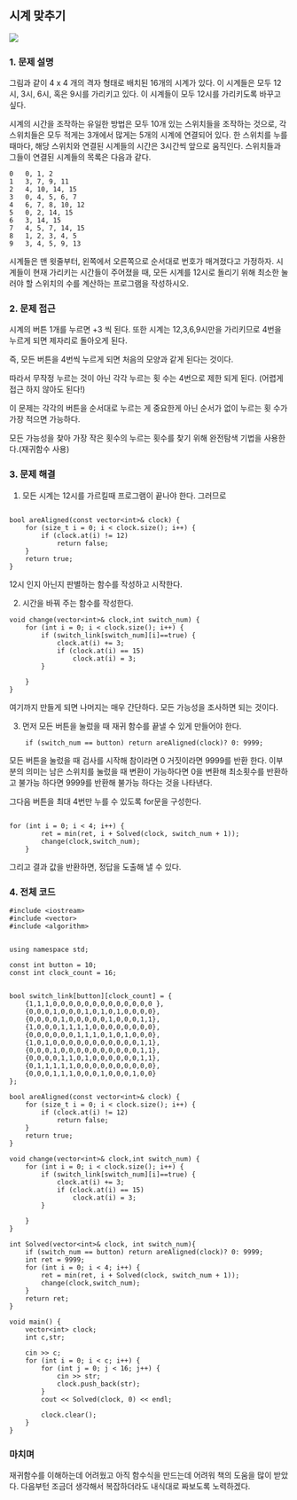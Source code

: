 ## 시계 맞추기

<img src= "https://seongjaemoon.github.io/assets/uploads/algorithm/clock.PNG">

### 1. 문제 설명

그림과 같이 4 x 4 개의 격자 형태로 배치된 16개의 시계가 있다. 이 시계들은 모두 12시, 3시, 6시, 혹은 9시를 가리키고 있다. 이 시계들이 모두 12시를 가리키도록 바꾸고 싶다.

시계의 시간을 조작하는 유일한 방법은 모두 10개 있는 스위치들을 조작하는 것으로, 각 스위치들은 모두 적게는 3개에서 많게는 5개의 시계에 연결되어 있다. 한 스위치를 누를 때마다, 해당 스위치와 연결된 시계들의 시간은 3시간씩 앞으로 움직인다. 스위치들과 그들이 연결된 시계들의 목록은 다음과 같다.

	0	0, 1, 2
	1	3, 7, 9, 11
	2	4, 10, 14, 15
	3	0, 4, 5, 6, 7
	4	6, 7, 8, 10, 12
	5	0, 2, 14, 15
	6	3, 14, 15
	7	4, 5, 7, 14, 15
	8	1, 2, 3, 4, 5
	9	3, 4, 5, 9, 13
시계들은 맨 윗줄부터, 왼쪽에서 오른쪽으로 순서대로 번호가 매겨졌다고 가정하자. 시계들이 현재 가리키는 시간들이 주어졌을 때, 모든 시계를 12시로 돌리기 위해 최소한 눌러야 할 스위치의 수를 계산하는 프로그램을 작성하시오.

### 2. 문제 접근

시계의 버튼 1개를 누르면 +3 씩 된다. 또한 시계는 12,3,6,9시만을 가리키므로  4번을 누르게 되면 제자리로 돌아오게 된다.

즉, 모든 버튼을 4번씩 누르게 되면 처음의 모양과 같게 된다는 것이다.

따라서 무작정 누르는 것이 아닌 각각 누르는 횟 수는 4번으로 제한 되게 된다. (어렵게 접근 하지 않아도 된다!)

이 문제는 각각의 버튼을 순서대로 누르는 게 중요한게 아닌 순서가 없이 누르는 횟 수가 가장 적으면 가능하다.

모든 가능성을 찾아 가장 작은 횟수의 누르는 횟수를 찾기 위해 완전탐색 기법을 사용한다.(재귀함수 사용)

### 3. 문제 해결

1) 모든 시계는 12시를 가르킬때 프로그램이 끝나야 한다. 그러므로 

```

bool areAligned(const vector<int>& clock) {
	for (size_t i = 0; i < clock.size(); i++) {
		if (clock.at(i) != 12)
			return false;
	}
	return true;
}
```
12시 인지 아닌지 판별하는 함수를 작성하고 시작한다.

2) 시간을 바꿔 주는 함수를 작성한다. 
```
void change(vector<int>& clock,int switch_num) {
	for (int i = 0; i < clock.size(); i++) {
		if (switch_link[switch_num][i]==true) {
			clock.at(i) += 3;
			if (clock.at(i) == 15)
				clock.at(i) = 3;
		}

	}
}
```
여기까지 만들게 되면 나머지는 매우 간단하다. 모든 가능성을 조사하면 되는 것이다.

3) 먼저 모든 버튼을 눌렀을 때 재귀 함수를 끝낼 수 있게 만들어야 한다.
```
	if (switch_num == button) return areAligned(clock)? 0: 9999;

```
모든 버튼을 눌렀을 때 검사를 시작해 참이라면 0 거짓이라면 9999를 반환 한다.
이부분의 의미는 남은 스위치를 눌렀을 때 변환이 가능하다면 0을 변환해 최소횟수를 반환하고 불가능 하다면 9999를 반환해 불가능 하다는 것을 
나타낸다.

그다음 버튼을 최대 4번만 누를 수 있도록 for문을 구성한다.

```

for (int i = 0; i < 4; i++) {
		ret = min(ret, i + Solved(clock, switch_num + 1));
		change(clock,switch_num);
	}
```

그리고 결과 값을 반환하면, 정답을 도출해 낼 수 있다.

### 4. 전체 코드
```
#include <iostream>
#include <vector>
#include <algorithm>


using namespace std;

const int button = 10;
const int clock_count = 16;


bool switch_link[button][clock_count] = {
	{1,1,1,0,0,0,0,0,0,0,0,0,0,0,0,0 },
	{0,0,0,1,0,0,0,1,0,1,0,1,0,0,0,0},
	{0,0,0,0,1,0,0,0,0,0,1,0,0,0,1,1},
	{1,0,0,0,1,1,1,1,0,0,0,0,0,0,0,0},
	{0,0,0,0,0,0,1,1,1,0,1,0,1,0,0,0},
	{1,0,1,0,0,0,0,0,0,0,0,0,0,0,1,1},
	{0,0,0,1,0,0,0,0,0,0,0,0,0,0,1,1},
	{0,0,0,0,1,1,0,1,0,0,0,0,0,0,1,1},
	{0,1,1,1,1,1,0,0,0,0,0,0,0,0,0,0},
	{0,0,0,1,1,1,0,0,0,1,0,0,0,1,0,0}
};

bool areAligned(const vector<int>& clock) {
	for (size_t i = 0; i < clock.size(); i++) {
		if (clock.at(i) != 12)
			return false;
	}
	return true;
}

void change(vector<int>& clock,int switch_num) {
	for (int i = 0; i < clock.size(); i++) {
		if (switch_link[switch_num][i]==true) {
			clock.at(i) += 3;
			if (clock.at(i) == 15)
				clock.at(i) = 3;
		}

	}
}

int Solved(vector<int>& clock, int switch_num){
	if (switch_num == button) return areAligned(clock)? 0: 9999;
	int ret = 9999;
	for (int i = 0; i < 4; i++) {
		ret = min(ret, i + Solved(clock, switch_num + 1));
		change(clock,switch_num);
	}
	return ret;
}

void main() {
	vector<int> clock;
	int c,str;

	cin >> c;
	for (int i = 0; i < c; i++) {
		for (int j = 0; j < 16; j++) {
			cin >> str;
			clock.push_back(str);
		}
		cout << Solved(clock, 0) << endl;

		clock.clear();
	}
}
```

### 마치며
재귀함수를 이해하는데 어려웠고 아직 함수식을 만드는데 어려워 책의 도움을 많이 받았다. 다음부턴 조금더 생각해서 복잡하더라도 내식대로
짜보도록 노력하겠다.